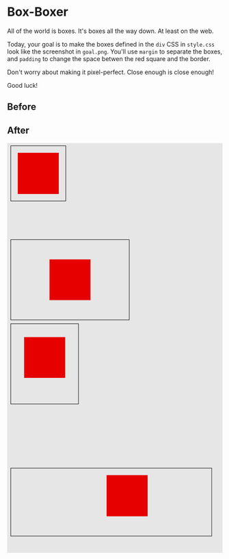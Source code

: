 # Box-Boxer

All of the world is boxes. It's boxes all the way down. At least on the web.

Today, your goal is to make the boxes defined in the `div` CSS in `style.css` look like the screenshot in `goal.png`. You'll use `margin` to separate the boxes, and `padding` to change the space betwen the red square and the border.

Don't worry about making it pixel-perfect. Close enough is close enough!

Good luck!

## Before



## After

<img src="goal.png"/>
